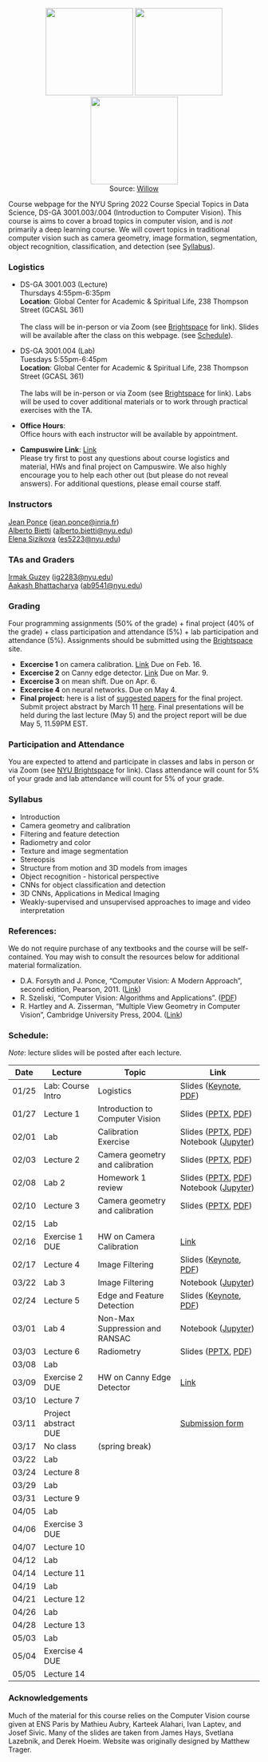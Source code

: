 <p align="center">
  <img src="https://www.di.ens.fr/willow/research/inpainting/images/new_000228/new_000228.jpg" width="175">
  <img src="https://www.di.ens.fr/willow/research/inpainting/images/new_000228/new_000228_outline.jpg" width="175">
  <img src="https://www.di.ens.fr/willow/research/inpainting/images/new_000228/new_000228_res_comb.jpg" width="175">
 <br>
  Source: <a href="https://www.di.ens.fr/willow/research/inpainting/">Willow</a>
</p>

Course webpage for the NYU Spring 2022 Course Special Topics in Data Science, DS-GA 3001.003/.004 (Introduction to Computer Vision). This course is aims to cover a broad topics in computer vision, and is *not* primarily a deep learning course. We will covert topics in traditional computer vision such as camera geometry, image formation, segmentation, object recognition, classification, and detection (see [Syllabus](#Syllabus)).


### Logistics

* DS-GA 3001.003 (Lecture) \
Thursdays 4:55pm-6:35pm  \
**Location**: Global Center for Academic & Spiritual Life, 238 Thompson Street (GCASL 361)   \
\
The class will be in-person or via Zoom (see <a href="https://brightspace.nyu.edu/d2l/le/lessons/156638/%20nits/6225595">Brightspace</a> for link). Slides will be available after the class on this webpage. (see [Schedule](#Schedule)).

* DS-GA 3001.004 (Lab) \
Tuesdays 5:55pm-6:45pm \
**Location**: Global Center for Academic & Spiritual Life, 238 Thompson Street (GCASL 361)   \
\
The labs will be in-person or via Zoom (see <a href="https://brightspace.nyu.edu/d2l/le/lessons/156638/%20nits/6225595">Brightspace</a> for link).  Labs will be used to cover additional materials or to work through practical exercises with the TA. 

* **Office Hours**: \
Office hours with each instructor will be available by appointment. 

* **Campuswire Link**: <a href="https://campuswire.com/c/G5F40373F/">Link</a>     \
Please try first to post any questions about course logistics and material, HWs and final project on Campuswire. We also highly encourage you to help each other out (but please do not reveal answers). For additional questions, please email course staff. 

### Instructors

<a href="https://www.di.ens.fr/~ponce/">Jean Ponce</a> (jean.ponce@inria.fr)  \
<a href="https://alberto.bietti.me">Alberto Bietti</a> (alberto.bietti@nyu.edu) \
<a href="https://esizikova.github.io">Elena Sizikova</a> (es5223@nyu.edu)

### TAs and Graders
<a href="https://tr.linkedin.com/in/irmak-guzey-6a9010175">Irmak Guzey</a> (ig2283@nyu.edu) \
<a href="https://www.linkedin.com/in/aakashbhattacharya07">Aakash Bhattacharya</a> (ab9541@nyu.edu)


### Grading

Four programming assignments (50% of the grade) + final project (40% of the
grade) + class participation and attendance (5%) + lab participation and attendance (5%). Assignments should be submitted using the <a href="https://brightspace.nyu.edu/d2l/le/lessons/156638/%20nits/6225595">Brightspace</a> site.

* **Excercise 1** on camera calibration. <a href="https://drive.google.com/file/d/1wqrxhtLQTdJRnTmKt5Zf0_i1TNQNPNOI/view?usp=sharing">Link</a> 
Due on Feb. 16.
* **Excercise 2** on Canny edge detector. <a href="https://drive.google.com/file/d/1_DaNrFnDDtILv2VIwRNzA5cNwf4xoMfl/view?usp=sharing">Link</a>
Due on Mar. 9.
* **Excercise 3** on mean shift.
Due on Apr. 6.
* **Excercise 4** on neural networks.
Due on May 4.
* **Final project:** here is a list of [suggested papers](https://docs.google.com/document/d/11vsh1EHvDHOhGsFBpeqwzZFQNBkFk2Qwk-_YDP7XF_g/edit?usp=sharing) for the final project. Submit project abstract by March 11 [here](https://docs.google.com/forms/d/e/1FAIpQLScr7l0nuzwDEAmCWWxEdHEAMXVa_nPA9vsX-L1F_dx-KMC7dg/viewform?usp=sf_link). Final presentations will be held during the last lecture (May 5) and the project report will be due May 5, 11.59PM EST.

### Participation and Attendance
You are expected to attend and participate in classes and labs in person or via Zoom (see <a href="https://brightspace.nyu.edu/d2l/le/lessons/156638/%20nits/6225595">NYU Brightspace</a> for link). Class attendance will count for 5% of your grade and lab attendance will count for 5% of your grade.


<a name="Syllabus"></a>
### Syllabus 
  * Introduction
  * Camera geometry and calibration
  * Filtering and feature detection
  * Radiometry and color
  * Texture and image segmentation
  * Stereopsis
  * Structure from motion and 3D models from images
  * Object recognition - historical perspective
  * CNNs for object classification and detection
  * 3D CNNs, Applications in Medical Imaging
  * Weakly-supervised and unsupervised approaches to image and video interpretation 

### References:
We do not require purchase of any textbooks and the course will be self-contained. You may wish to consult the resources below for additional material formalization. 

* D.A. Forsyth and J. Ponce, “Computer Vision: A Modern Approach”, second edition, Pearson, 2011. (<a href="https://www.pearson.com/us/higher-education/program/Forsyth-Computer-Vision-A-Modern-Approach-2nd-Edition/PGM111082.html">Link</a>)
* R. Szeliski, “Computer Vision: Algorithms and Applications”. (<a href="http://szeliski.org/Book/">PDF</a>)
* R. Hartley and A. Zisserman, “Multiple View Geometry in Computer Vision”, Cambridge University Press, 2004. (<a href="https://www.robots.ox.ac.uk/~vgg/hzbook/">Link</a>)
 

<a name="Schedule"></a>
### Schedule:

*Note*: lecture slides will be posted after each lecture.

| Date  | Lecture               | Topic | Link                                                                                          |
| ----- | ------------------------ | ------| --------------------------------------------------------------------------------------------- |
| 01/25 | Lab: Course Intro     | Logistics       | Slides (<a href="https://drive.google.com/file/d/1-sGfGyArV9SgAQ_FMHifj7Aqc451Rry0/view?usp=sharing">Keynote</a>, <a href="https://drive.google.com/file/d/1r9N_E9-mWOlr3ujZbbF5XZoLaL5M5f0l/view?usp=sharing">PDF</a>)  |
| 01/27 | Lecture 1             | Introduction to Computer Vision      | Slides (<a href="https://docs.google.com/presentation/d/1C2YqxlX7aGNKxAZU8lMw_RU90Zgy8dmi/edit?usp=sharing&ouid=106162158699473790269&rtpof=true&sd=true">PPTX</a>, <a href="https://drive.google.com/file/d/1UM-K3YOl7farI0gh3JfkrAi83HVij7Lx/view?usp=sharing">PDF</a>) |
| 02/01 | Lab                   | Calibration Exercise      | Slides (<a href="https://docs.google.com/presentation/d/1ymX_CWB7NpMyxVKed5epQLgy_iNDl2Ew/edit?usp=sharing&ouid=106162158699473790269&rtpof=true&sd=true">PPTX</a>, <a href="https://drive.google.com/file/d/1ICj1dJfi_d7gxfNgBRf0yN78ZToTSqoq/view?usp=sharing">PDF</a>) Notebook (<a href="https://drive.google.com/file/d/1AsvH02k_FJlGcNAuE9tRtFpCtACvwMXp/view?usp=sharing">Jupyter</a>) |
| 02/03 | Lecture 2             | Camera geometry and calibration       | Slides (<a href="https://docs.google.com/presentation/d/1L9ubs3AKnkKLjW9SoRldpcm9lbidmnMP/edit?usp=sharing&ouid=106162158699473790269&rtpof=true&sd=true">PPTX</a>, <a href="https://drive.google.com/file/d/1jj27W9-SsqX_5B-wc24itFSmN3eIjQkT/view?usp=sharing">PDF</a>) |
| 02/08 | Lab 2                 | Homework 1 review      | Slides (<a href="https://docs.google.com/presentation/d/1F57_lhGbhn0Z4RWI7fTyTH8Leo9g3Rr4ncxsDSs6i-A/edit?usp=sharing">PPTX</a>, <a href="https://drive.google.com/file/d/1UnBVU5oawJ-57SOU7kuCdU2t9ZdnZY-V/view?usp=sharing">PDF</a>) Notebook (<a href="https://drive.google.com/file/d/1oL3icg92Aitj5vDY63c9GL7B-tJ3_C85/view?usp=sharing">Jupyter</a>) |
| 02/10 | Lecture 3             | Camera geometry and calibration      | Slides (<a href="https://docs.google.com/presentation/d/1k-l-V8Ropreim_kKlZm3a3eBNz32fRKS/edit?usp=sharing&ouid=106162158699473790269&rtpof=true&sd=true">PPTX</a>, <a href="https://drive.google.com/file/d/1q8hpDTOWy5CWs-5ftJCBxkDgHkTOILZu/view?usp=sharing">PDF</a>) |
| 02/15 | Lab                   |       |  |
| 02/16 | Exercise 1 DUE        |  HW on Camera Calibration  | <a href="https://drive.google.com/file/d/1wqrxhtLQTdJRnTmKt5Zf0_i1TNQNPNOI/view?usp=sharing">Link</a> 
| 02/17 | Lecture 4             | Image Filtering   | Slides ([Keynote](https://drive.google.com/file/d/1xNsOk08gf7QnigxdoDJdH_qq0Cl1sP9R/view?usp=sharing), [PDF](https://drive.google.com/file/d/1qRDndR2ONTlojo8EeqR76vKmUBnZBCCn/view?usp=sharing))|
| 03/22 | Lab 3                 | Image Filtering | Notebook (<a href="https://colab.research.google.com/drive/1cHiAS4B9RVI01cPIIzylXbZd_g26ICCi?usp=sharing">Jupyter</a>)  |
| 02/24 | Lecture 5             | Edge and Feature Detection   | Slides ([Keynote](https://drive.google.com/file/d/1J_TF7KADIGMZUwEyY_4WUbHYver6y7OV/view?usp=sharing), [PDF](https://drive.google.com/file/d/1L5wgvrN-O6Rn-8w-kraDe0Du3VdR0sFo/view?usp=sharing)) |
| 03/01 | Lab 4                 | Non-Max Suppression and RANSAC  | Notebook (<a href="https://colab.research.google.com/drive/1EitNMr5Z6hoPHxfZeh4vnO7-jSFcAhug?usp=sharing">Jupyter</a>) |
| 03/03 | Lecture 6             |  Radiometry     | Slides (<a href="https://docs.google.com/presentation/d/1KejNFJjDYvqg59S73kvB2EtlWSDOAQsn/edit?usp=sharing&ouid=106162158699473790269&rtpof=true&sd=true">PPTX</a>, <a href="https://drive.google.com/file/d/1eLBm1q1Modhb1O_K8YG1YkEQCDeqLWIa/view?usp=sharing">PDF</a>)  |
| 03/08 | Lab                   |      |  |
| 03/09 | Exercise 2 DUE        |  HW on Canny Edge Detector       |<a href="https://drive.google.com/file/d/1_DaNrFnDDtILv2VIwRNzA5cNwf4xoMfl/view?usp=sharing">Link</a> |
| 03/10 | Lecture 7             |       | |
| 03/11 | Project abstract DUE | | [Submission form](https://docs.google.com/forms/d/e/1FAIpQLScr7l0nuzwDEAmCWWxEdHEAMXVa_nPA9vsX-L1F_dx-KMC7dg/viewform?usp=sf_link) |
| 03/17 | No class | (spring break) | |
| 03/22 | Lab                   |      | |
| 03/24 | Lecture 8             |      |  |
| 03/29 | Lab                   |      |  |
| 03/31 | Lecture 9                   |      |  |
| 04/05 | Lab                   |      |  |
| 04/06 | Exercise 3 DUE        |                                                                                               | |
| 04/07 | Lecture 10                   |      |  |
| 04/12 | Lab                   |      |  |
| 04/14 | Lecture 11                   |      | |
| 04/19 | Lab                   |      |   |
| 04/21 | Lecture 12                   |      | |
| 04/26 | Lab                   |      |  |
| 04/28 | Lecture 13                   |      |  |
| 05/03 | Lab                   |      |  |
| 05/04 | Exercise 4 DUE        |                         | |
| 05/05 | Lecture 14                   |     |  |



### Acknowledgements
Much of the material for this course relies on the Computer Vision course given at ENS Paris by Mathieu Aubry, Karteek Alahari, Ivan Laptev, and Josef Sivic. Many of the slides are taken from James Hays, Svetlana Lazebnik, and Derek Hoeim. Website was originally designed by Matthew Trager.
